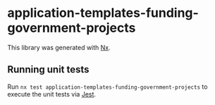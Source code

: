 # application-templates-funding-government-projects

This library was generated with [Nx](https://nx.dev).

## Running unit tests

Run `nx test application-templates-funding-government-projects` to execute the unit tests via [Jest](https://jestjs.io).
